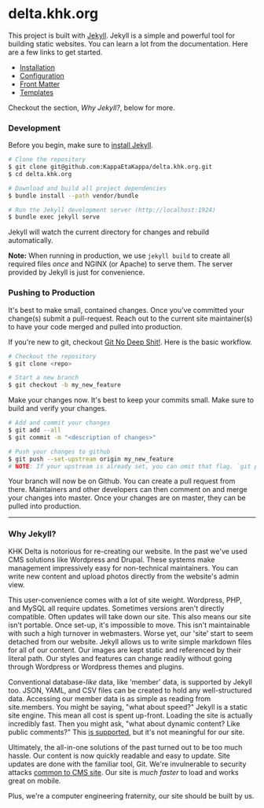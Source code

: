 # delta.khk.org

This project is built with [Jekyll](https://jekyllrb.com/). Jekyll is a simple and powerful tool for building static websites. You can learn a lot from the documentation. Here are a few links to get started.
- [Installation](https://jekyllrb.com/docs/installation/)
- [Configuration](https://jekyllrb.com/docs/configuration/)
- [Front Matter](https://jekyllrb.com/docs/frontmatter/)
- [Templates](https://jekyllrb.com/docs/templates/)

Checkout the section, *Why Jekyll?*, below for more.

### Development
Before you begin, make sure to [install Jekyll](https://jekyllrb.com/docs/installation/).
```bash
# Clone the repository
$ git clone git@github.com:KappaEtaKappa/delta.khk.org.git
$ cd delta.khk.org

# Download and build all project dependencies
$ bundle install --path vendor/bundle

# Run the Jekyll development server (http://localhost:1924)
$ bundle exec jekyll serve
```
Jekyll will watch the current directory for changes and rebuild automatically.

**Note:** When running in production, we use `jekyll build` to create all required files *once* and NGINX (or Apache) to serve them. The server provided by Jekyll is just for convenience.

### Pushing to Production
It's best to make small, contained changes. Once you've committed your change(s) submit a pull-request. Reach out to the current site maintainer(s) to have your code merged and pulled into production.

If you're new to git, checkout [Git No Deep Shit!](http://rogerdudler.github.io/git-guide/). Here is the basic workflow.
```bash
# Checkout the repository
$ git clone <repo>

# Start a new branch
$ git checkout -b my_new_feature
```
Make your changes now. It's best to keep your commits small. Make sure to build and verify your changes.
```bash
# Add and commit your changes
$ git add --all
$ git commit -m "<description of changes>"

# Push your changes to github
$ git push --set-upstream origin my_new_feature
# NOTE: If your upstream is already set, you can omit that flag. `git push` should work.
```
Your branch will now be on Github. You can create a pull request from there. Maintainers and other developers can then comment on and merge your changes into master. Once your changes are on master, they can be pulled into production.

---

### Why Jekyll?
KHK Delta is notorious for re-creating our website. In the past we've used CMS solutions like Wordpress and Drupal. These systems make management impressively easy for non-technical maintainers. You can write new content and upload photos directly from the website's admin view.

This user-convenience comes with a lot of site weight. Wordpress, PHP, and MySQL all require updates. Sometimes versions aren't directly compatible. Often updates will take down our site. This also means our site isn't portable. Once set-up, it's impossible to move. This isn't maintainable with such a high turnover in webmasters. Worse yet, our 'site' start to seem detached from our website. Jekyll allows us to write simple markdown files for all of our content. Our images are kept static and referenced by their literal path. Our styles and features can change readily without going through Wordpress or Wordpress themes and plugins.

Conventional database-*like* data, like 'member' data, is supported by Jekyll too. JSON, YAML, and CSV files can be created to hold any well-structured data. Accessing our member data is as simple as reading from site.members. You might be saying, "what about speed?" Jekyll is a static site engine. This mean all cost is spent up-front. Loading the site is actually incredibly fast. Then you might ask, "what about dynamic content? Like public comments?" This [is supported](https://jekyllrb.com/docs/plugins/), but it's not meaningful for our site.

Ultimately, the all-in-one solutions of the past turned out to be too much hassle. Our content is now quickly readable and easy to update. Site updates are done with the familiar tool, Git.  We're invulnerable to security attacks [common to CMS site](https://www.cvedetails.com/vulnerability-list/vendor_id-2337/product_id-4096/). Our site is *much faster* to load and works great on mobile.

Plus, we're a computer engineering fraternity, our site should be built by us.
